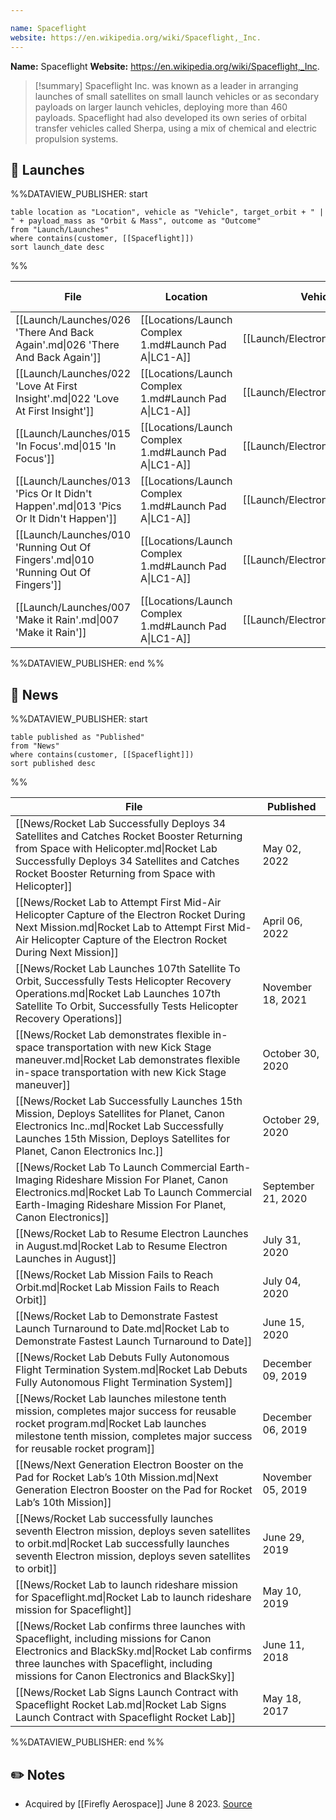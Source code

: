 ```yaml
---

name: Spaceflight
website: https://en.wikipedia.org/wiki/Spaceflight,_Inc.
---
```


**Name:** Spaceflight
**Website:** https://en.wikipedia.org/wiki/Spaceflight,_Inc.

>[!summary]
Spaceflight Inc. was known as a leader in arranging launches of small satellites on small launch vehicles or as secondary payloads on larger launch vehicles, deploying more than 460 payloads. Spaceflight had also developed its own series of orbital transfer vehicles called Sherpa, using a mix of chemical and electric propulsion systems.


## 🚀 Launches

%%DATAVIEW_PUBLISHER: start
```
table location as "Location", vehicle as "Vehicle", target_orbit + " | " + payload_mass as "Orbit & Mass", outcome as "Outcome"
from "Launch/Launches"
where contains(customer, [[Spaceflight]])
sort launch_date desc
```
%%

| File                                                                                  | Location                                              | Vehicle                          | Orbit & Mass                 | Outcome   |
| ------------------------------------------------------------------------------------- | ----------------------------------------------------- | -------------------------------- | ---------------------------- | --------- |
| [[Launch/Launches/026 'There And Back Again'.md\|026 'There And Back Again']]         | [[Locations/Launch Complex 1.md#Launch Pad A\|LC1-A]] | [[Launch/Electron.md\|Electron]] | 520 km \| 94° \| Unknown     | ✅ Success |
| [[Launch/Launches/022 'Love At First Insight'.md\|022 'Love At First Insight']]       | [[Locations/Launch Complex 1.md#Launch Pad A\|LC1-A]] | [[Launch/Electron.md\|Electron]] | 430 km \| 42° \| 120 kg      | ✅ Success |
| [[Launch/Launches/015 'In Focus'.md\|015 'In Focus']]                                 | [[Locations/Launch Complex 1.md#Launch Pad A\|LC1-A]] | [[Launch/Electron.md\|Electron]] | 500 km \| 97.5° \| 72 kg     | ✅ Success |
| [[Launch/Launches/013 'Pics Or It Didn't Happen'.md\|013 'Pics Or It Didn't Happen']] | [[Locations/Launch Complex 1.md#Launch Pad A\|LC1-A]] | [[Launch/Electron.md\|Electron]] | 500 km \| 97.5° \| 75 kg     | ❌ Failure |
| [[Launch/Launches/010 'Running Out Of Fingers'.md\|010 'Running Out Of Fingers']]     | [[Locations/Launch Complex 1.md#Launch Pad A\|LC1-A]] | [[Launch/Electron.md\|Electron]] | 385 x 400 km \| 97° \| 77 kg | ✅ Success |
| [[Launch/Launches/007 'Make it Rain'.md\|007 'Make it Rain']]                         | [[Locations/Launch Complex 1.md#Launch Pad A\|LC1-A]] | [[Launch/Electron.md\|Electron]] | 450 km \| 45° \| 80 kg       | ✅ Success |

%%DATAVIEW_PUBLISHER: end %%

## 📰 News
%%DATAVIEW_PUBLISHER: start
```
table published as "Published"
from "News"
where contains(customer, [[Spaceflight]])
sort published desc
```
%%

| File                                                                                                                                                                                                                                     | Published          |
| ---------------------------------------------------------------------------------------------------------------------------------------------------------------------------------------------------------------------------------------- | ------------------ |
| [[News/Rocket Lab Successfully Deploys 34 Satellites and Catches Rocket Booster Returning from Space with Helicopter.md\|Rocket Lab Successfully Deploys 34 Satellites and Catches Rocket Booster Returning from Space with Helicopter]] | May 02, 2022       |
| [[News/Rocket Lab to Attempt First Mid-Air Helicopter Capture of the Electron Rocket During Next Mission.md\|Rocket Lab to Attempt First Mid-Air Helicopter Capture of the Electron Rocket During Next Mission]]                         | April 06, 2022     |
| [[News/Rocket Lab Launches 107th Satellite To Orbit, Successfully Tests Helicopter Recovery Operations.md\|Rocket Lab Launches 107th Satellite To Orbit, Successfully Tests Helicopter Recovery Operations]]                             | November 18, 2021  |
| [[News/Rocket Lab demonstrates flexible in-space transportation with new Kick Stage maneuver.md\|Rocket Lab demonstrates flexible in-space transportation with new Kick Stage maneuver]]                                                 | October 30, 2020   |
| [[News/Rocket Lab Successfully Launches 15th Mission, Deploys Satellites for Planet, Canon Electronics Inc..md\|Rocket Lab Successfully Launches 15th Mission, Deploys Satellites for Planet, Canon Electronics Inc.]]                   | October 29, 2020   |
| [[News/Rocket Lab To Launch Commercial Earth-Imaging Rideshare Mission For Planet, Canon Electronics.md\|Rocket Lab To Launch Commercial Earth-Imaging Rideshare Mission For Planet, Canon Electronics]]                                 | September 21, 2020 |
| [[News/Rocket Lab to Resume Electron Launches in August.md\|Rocket Lab to Resume Electron Launches in August]]                                                                                                                           | July 31, 2020      |
| [[News/Rocket Lab Mission Fails to Reach Orbit.md\|Rocket Lab Mission Fails to Reach Orbit]]                                                                                                                                             | July 04, 2020      |
| [[News/Rocket Lab to Demonstrate Fastest Launch Turnaround to Date.md\|Rocket Lab to Demonstrate Fastest Launch Turnaround to Date]]                                                                                                     | June 15, 2020      |
| [[News/Rocket Lab Debuts Fully Autonomous Flight Termination System.md\|Rocket Lab Debuts Fully Autonomous Flight Termination System]]                                                                                                   | December 09, 2019  |
| [[News/Rocket Lab launches milestone tenth mission, completes major success for reusable rocket program.md\|Rocket Lab launches milestone tenth mission, completes major success for reusable rocket program]]                           | December 06, 2019  |
| [[News/Next Generation Electron Booster on the Pad  for Rocket Lab’s 10th Mission.md\|Next Generation Electron Booster on the Pad  for Rocket Lab’s 10th Mission]]                                                                       | November 05, 2019  |
| [[News/Rocket Lab successfully launches seventh Electron mission, deploys seven satellites to orbit.md\|Rocket Lab successfully launches seventh Electron mission, deploys seven satellites to orbit]]                                   | June 29, 2019      |
| [[News/Rocket Lab to launch rideshare mission for Spaceflight.md\|Rocket Lab to launch rideshare mission for Spaceflight]]                                                                                                               | May 10, 2019       |
| [[News/Rocket Lab confirms three launches with Spaceflight, including missions for Canon Electronics and BlackSky.md\|Rocket Lab confirms three launches with Spaceflight, including missions for Canon Electronics and BlackSky]]       | June 11, 2018      |
| [[News/Rocket Lab Signs Launch Contract with Spaceflight   Rocket Lab.md\|Rocket Lab Signs Launch Contract with Spaceflight   Rocket Lab]]                                                                                               | May 18, 2017       |

%%DATAVIEW_PUBLISHER: end %%

## ✏️ Notes

- Acquired by [[Firefly Aerospace]] June 8 2023. [Source](https://www.satellitetoday.com/finance/2023/06/12/firefly-aerospace-to-acquire-rideshare-provider-spaceflight/)